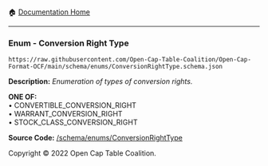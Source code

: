 :house: [Documentation Home](../../home/xudiera/code/README.md)

---

### Enum - Conversion Right Type

`https://raw.githubusercontent.com/Open-Cap-Table-Coalition/Open-Cap-Format-OCF/main/schema/enums/ConversionRightType.schema.json`

**Description:** _Enumeration of types of conversion rights._

**ONE OF:**</br>&bull; CONVERTIBLE_CONVERSION_RIGHT </br>&bull; WARRANT_CONVERSION_RIGHT </br>&bull; STOCK_CLASS_CONVERSION_RIGHT

**Source Code:** [/schema/enums/ConversionRightType](../../../../../../../../schema/enums/ConversionRightType.schema.json)

Copyright © 2022 Open Cap Table Coalition.

